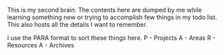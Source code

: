 This is my second brain. 
The contents here are dumped by me while learning something new or trying to accomplish few things in my todo list. 
This also hosts all the details I want to remember. 

I use the PARA format to sort these things here. 
P - Projects 
A - Areas
R - Resources
A - Archives
